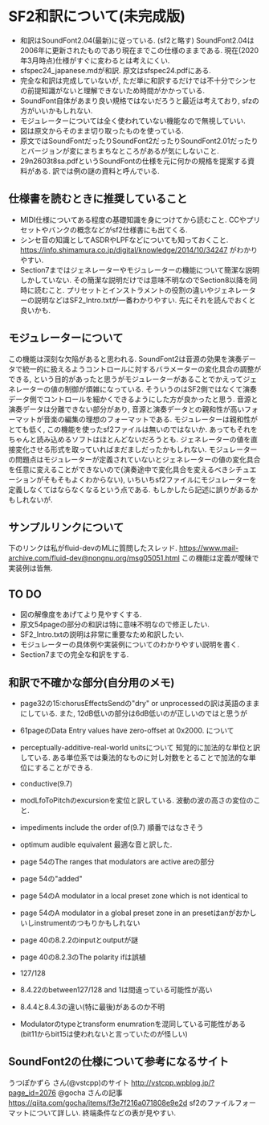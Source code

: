 # SF2和訳について(未完成版)
* 和訳はSoundFont2.04(最新)に従っている. (sf2と略す) SoundFont2.04は2006年に更新されたものであり現在までこの仕様のままである. 現在(2020年3月時点)仕様がすぐに変わるとは考えにくい. 
* sfspec24_japanese.mdが和訳. 原文はsfspec24.pdfにある.
* 完全な和訳は完成していないが, ただ単に和訳するだけでは不十分でシンセの前提知識がないと理解できないため時間がかかっている.
* SoundFont自体があまり良い規格ではないだろうと最近は考えており, sfzの方がいいかもしれない.
* モジュレーターについては全く使われていない機能なので無視していい.
* 図は原文からそのまま切り取ったものを使っている. 
* 原文ではSoundFontだったりSoundFont2だったりSoundFont2.01だったりとバージョンが変にまちまちなところがあるが気にしないこと. 
* 29n2603t8sa.pdfというSoundFontの仕様を元に何かの規格を提案する資料がある. 訳では例の謎の資料と呼んでいる.

## 仕様書を読むときに推奨していること
* MIDI仕様についてある程度の基礎知識を身につけてから読むこと. CCやプリセットやバンクの概念などがsf2仕様書にも出てくる. 
* シンセ音の知識としてASDRやLPFなどについても知っておくこと. https://info.shimamura.co.jp/digital/knowledge/2014/10/34247 がわかりやすい. 
* Section7まではジェネレーターやモジュレーターの機能について簡潔な説明しかしていない. その簡潔な説明だけでは意味不明なのでSection8以降を同時に読むこと. プリセットとインストラメントの役割の違いやジェネレーターの説明などはSF2_Intro.txtが一番わかりやすい. 先にそれを読んでおくと良いかも.

## モジュレーターについて
この機能は深刻な欠陥があると思われる. SoundFont2は音源の効果を演奏データで統一的に扱えるようコントロールに対するバラメーターの変化具合の調整ができる, という目的があったと思うがモジュレーターがあることでかえってジェネレーターの値の制御が煩雑になっている. そういうのはSF2側ではなくて演奏データ側でコントロールを細かくできるようにした方が良かったと思う. 音源と演奏データは分離できない部分があり, 音源と演奏データとの親和性が高いフォーマットが音楽の編集の理想のフォーマットである. モジュレーターは親和性がとても低く, この機能を使ったsf2ファイルは無いのではないか. あってもそれをちゃんと読み込めるソフトはほとんどないだろうとも. ジェネレーターの値を直接変化させる形式を取っていればまだましだったかもしれない. モジュレーターの問題点はモジュレーターが定義されていないとジェネレーターの値の変化具合を任意に変えることができないので(演奏途中で変化具合を変えるべきシチュエーションがそもそもよくわからない), いちいちsf2ファイルにモジュレーターを定義しなくてはならなくなるという点である. もしかしたら記述に誤りがあるかもしれないが.

## サンプルリンクについて
下のリンクは私がfluid-devのMLに質問したスレッド.
https://www.mail-archive.com/fluid-dev@nongnu.org/msg05051.html
この機能は定義が曖昧で実装例は皆無.


## TO DO
* 図の解像度をあげてより見やすくする.
* 原文54pageの部分の和訳は特に意味不明なので修正したい.
* SF2_Intro.txtの説明は非常に重要なため和訳したい.
* モジュレーターの具体例や実装例についてのわかりやすい説明を書く.
* Section7までの完全な和訳をする.

<a name="hutashika"></a>
## 和訳で不確かな部分(自分用のメモ)
* page32の15:chorusEffectsSendの"dry" or unprocessedの訳は英語のままにしている. また, 12dB低いの部分は6dB低いのが正しいのではと思うが
* 61pageのData Entry values have zero-offset at 0x2000. について
* perceptually-additive-real-world unitsについて
知覚的に加法的な単位と訳している. ある単位系では乗法的なものに対し対数をとることで加法的な単位にすることができる. 
* conductive(9.7)
* modLfoToPitchのexcursionを変位と訳している. 波動の波の高さの変位のこと. 
* impediments include the order of(9.7) 順番ではなさそう
* optimum audible equivalent 最適な音と訳した.
* page 54のThe ranges that modulators are active areの部分
* page 54の"added"
* page 54のA modulator in a local preset zone which is not identical to 
* page 54のA modulator in a global preset zone in an presetはanがおかしいしinstrumentのつもりかもしれない
* page 40の8.2.2のinputとoutputが謎
* page 40の8.2.3のThe polarity ifは誤植
* 127/128
* 8.4.22のbetween127/128 and 1は間違っている可能性が高い

* 8.4.4と8.4.3の違い(特に最後)があるのか不明
* Modulatorのtypeとtransform enumrationを混同している可能性がある(bit11からbit15は使われないと言っていたのが怪しい)

## SoundFont2の仕様について参考になるサイト
うつぽかずら さん(@vstcpp)のサイト
http://vstcpp.wpblog.jp/?page_id=2076
@gocha さんの記事 https://qiita.com/gocha/items/f3e7f216a071808e9e2d sf2のファイルフォーマットについて詳しい. 終端条件などの表が見やすい.
